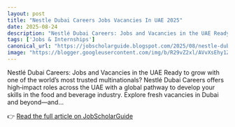 ```yaml
---
layout: post
title: "Nestle Dubai Careers Jobs Vacancies In UAE 2025"
date: 2025-08-24
description: "Nestlé Dubai Careers: Jobs and Vacancies in the UAE Ready to grow with one of the world’s most trusted multinationals? Nestlé Dubai Careers offers high‑impact roles across the UAE with a global pathway to develop your skills in the food and beverage industry. Explore fresh vacancies in Dubai and beyond—and..."
tags: ['Jobs & Internships']
canonical_url: "https://jobscholarguide.blogspot.com/2025/08/nestle-dubai-careers-jobs-vacancies-in.html"
image: "https://blogger.googleusercontent.com/img/b/R29vZ2xl/AVvXsEhy1ZYZLtL1SYfR9ocPS4NQ5blRilggIYt_YLUrzSab82pUY-eR2ZA1v6hPxAHBznu8Fm3BI256yhZRLZ7IO6PTgHHrt7TFt1zF0YuaAyTVkYOMzeEGHQAfXz9MlF9xcd-GmXKTngyjD72rdnLXERCqYFz1i0FFRH2TEMmpUOwSMiIBnb4qB8Fq-8u7QMl2/s72-c/1000290739.jpg"
---
```


Nestlé Dubai Careers: Jobs and Vacancies in the UAE Ready to grow with one of the world’s most trusted multinationals? Nestlé Dubai Careers offers high‑impact roles across the UAE with a global pathway to develop your skills in the food and beverage industry. Explore fresh vacancies in Dubai and beyond—and...

👉 [Read the full article on JobScholarGuide](https://jobscholarguide.blogspot.com/2025/08/nestle-dubai-careers-jobs-vacancies-in.html)
